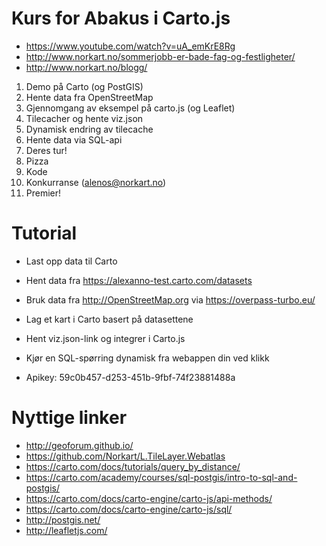 # Kurs for Abakus i Carto.js
- https://www.youtube.com/watch?v=uA_emKrE8Rg
- http://www.norkart.no/sommerjobb-er-bade-fag-og-festligheter/
- http://www.norkart.no/blogg/

1. Demo på Carto (og PostGIS)
  1. Hente data fra OpenStreetMap
1. Gjennomgang av eksempel på carto.js (og Leaflet)
  1. Tilecacher og hente viz.json
  1. Dynamisk endring av tilecache
  1. Hente data via SQL-api
1. Deres tur!
  1. Pizza
  1. Kode
  1. Konkurranse (alenos@norkart.no)
  1. Premier!


# Tutorial
- Last opp data til Carto
 - Hent data fra https://alexanno-test.carto.com/datasets 
 - Bruk data fra http://OpenStreetMap.org via https://overpass-turbo.eu/
- Lag et kart i Carto basert på datasettene
- Hent viz.json-link og integrer i Carto.js
- Kjør en SQL-spørring dynamisk fra webappen din ved klikk

- Apikey: 59c0b457-d253-451b-9fbf-74f23881488a

# Nyttige linker
- http://geoforum.github.io/
- https://github.com/Norkart/L.TileLayer.Webatlas
- https://carto.com/docs/tutorials/query_by_distance/
- https://carto.com/academy/courses/sql-postgis/intro-to-sql-and-postgis/
- https://carto.com/docs/carto-engine/carto-js/api-methods/
- https://carto.com/docs/carto-engine/carto-js/sql/
- http://postgis.net/
- http://leafletjs.com/